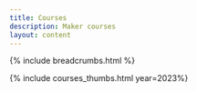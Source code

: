 ```yaml
---
title: Courses
description: Maker courses
layout: content
---
```


{% include breadcrumbs.html %}

{% include courses_thumbs.html year=2023%}
